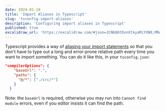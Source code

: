 ```yaml
---
date: 2024-01-18
title: 'Import Aliases in Typescript'
slug: 'tsconfig-import-aliases'
description: 'Configuring import aliases in Typescript'
published: true
excalidraw_url: 'https://excalidraw.com/#json=JCN6Q6tDvnXtkyaMiYXN0,MRAgvRRCQH7wpw1jVpP61g'
---
```


Typescript provides a way of [aliasing your import statements](https://www.typescriptlang.org/tsconfig#paths) so that you don't have to type out a long and error-prone relative path every time you want to import something. You can do it like this, in your `tsconfig.json`:

```json
"compilerOptions": {
    "baseUrl": ".",
    "paths": {
      "@/*": ["./src/*"]
    }
  }
```

Note: the `baseUrl` is required, otherwise you may run into `Cannot find module` errors, even if you editor insists it can find the path.
